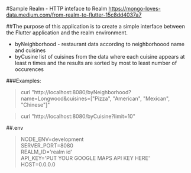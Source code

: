 #Sample Realm - HTTP inteface to Realm
<https://mongo-loves-data.medium.com/from-realm-to-flutter-15c8dd4037a7>

##The purpose of this application is to create a simple interface between the Flutter application and the realm environment.  
* byNeighborhood - restaurant data according to neighborhoood name and cuisines
* byCusine list of cuisines from the data where each cuisine appears at least n times and the results are sorted by most to least number of occurences

###Examples:
> curl "http://localhost:8080/byNeighborhood?name=Longwood&cuisines=["Pizza", "American", "Mexican", "Chinese"]"

> curl "http://localhost:8080/byCuisine?limit=10"

##.env
>NODE_ENV=development\
SERVER_PORT=8080\
REALM_ID='realm id'\
API_KEY='PUT YOUR GOOGLE MAPS API KEY HERE'\
HOST=0.0.0.0

